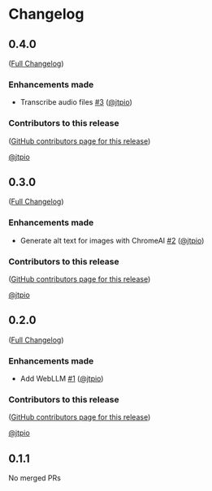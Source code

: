 # Changelog

<!-- <START NEW CHANGELOG ENTRY> -->

## 0.4.0

([Full Changelog](https://github.com/jtpio/jupyterlab-browser-ai/compare/v0.3.0...106e83366622be78a67d39596b541a6d7c5b797b))

### Enhancements made

- Transcribe audio files [#3](https://github.com/jtpio/jupyterlab-browser-ai/pull/3) ([@jtpio](https://github.com/jtpio))

### Contributors to this release

([GitHub contributors page for this release](https://github.com/jtpio/jupyterlab-browser-ai/graphs/contributors?from=2025-09-25&to=2025-09-25&type=c))

[@jtpio](https://github.com/search?q=repo%3Ajtpio%2Fjupyterlab-browser-ai+involves%3Ajtpio+updated%3A2025-09-25..2025-09-25&type=Issues)

<!-- <END NEW CHANGELOG ENTRY> -->

## 0.3.0

([Full Changelog](https://github.com/jtpio/jupyterlab-browser-ai/compare/v0.2.0...b3150296b45fa6bbdb6ad1036c6a2582a965a3ba))

### Enhancements made

- Generate alt text for images with ChromeAI [#2](https://github.com/jtpio/jupyterlab-browser-ai/pull/2) ([@jtpio](https://github.com/jtpio))

### Contributors to this release

([GitHub contributors page for this release](https://github.com/jtpio/jupyterlab-browser-ai/graphs/contributors?from=2025-09-23&to=2025-09-25&type=c))

[@jtpio](https://github.com/search?q=repo%3Ajtpio%2Fjupyterlab-browser-ai+involves%3Ajtpio+updated%3A2025-09-23..2025-09-25&type=Issues)

## 0.2.0

([Full Changelog](https://github.com/jtpio/jupyterlab-browser-ai/compare/v0.1.1...71832ff300dc0db534cc302c9fe8431061269f09))

### Enhancements made

- Add WebLLM [#1](https://github.com/jtpio/jupyterlab-browser-ai/pull/1) ([@jtpio](https://github.com/jtpio))

### Contributors to this release

([GitHub contributors page for this release](https://github.com/jtpio/jupyterlab-browser-ai/graphs/contributors?from=2025-09-22&to=2025-09-23&type=c))

[@jtpio](https://github.com/search?q=repo%3Ajtpio%2Fjupyterlab-browser-ai+involves%3Ajtpio+updated%3A2025-09-22..2025-09-23&type=Issues)

## 0.1.1

No merged PRs
